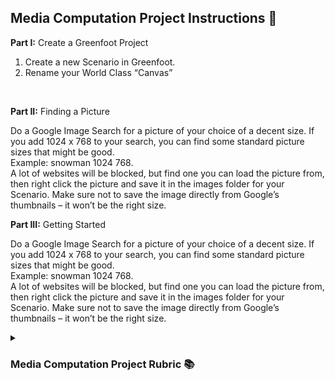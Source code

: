 
<!DOCTYPE html>
<html>
<head>
</head>
<body>
  
<h2>Media Computation Project Instructions 📝</h2>

<p><b>Part I:</b> Create a Greenfoot Project</p>
<ol type="1">
  <li>Create a new Scenario in Greenfoot.</li>
  <li>Rename your World Class “Canvas”</li>
</ol>

<br>

<p><b>Part II:</b> Finding a Picture</p>

<p>Do a Google Image Search for a picture of your choice of a decent size. If you add 1024 x 768
to your search, you can find some standard picture sizes that might be good.
<br>
Example: snowman 1024 768.
<br>
A lot of websites will be blocked, but find one you can load the picture from, then right click the
picture and save it in the images folder for your Scenario. Make sure not to save the image
directly from Google’s thumbnails – it won’t be the right size.</p>

<p><b>Part III:</b> Getting Started</p>

<p>Do a Google Image Search for a picture of your choice of a decent size. If you add 1024 x 768
to your search, you can find some standard picture sizes that might be good.
<br>
Example: snowman 1024 768.
<br>
A lot of websites will be blocked, but find one you can load the picture from, then right click the
picture and save it in the images folder for your Scenario. Make sure not to save the image
directly from Google’s thumbnails – it won’t be the right size.</p>

<details>
  <summary><h3>Media Computation Project Rubric 📚</h3></summary>
    <table>
      <tr>
        <th colspan="2">Field Variables</th>
      </tr>
      <tr>
        <td>1) Field variables are defined and initialized. (No points are awarded if they are
        not private.)</td>
        <td>_____ / 1</td>
      </tr>
      <tr>
        <th colspan="2"><b>Constructor</th>
      </tr>
      <tr>
        <td>1) Calls parent classes constructor (super)</td>
        <td>_____ / 1</td>
      </tr>
      <tr>
        <td>2) Calls reset method</td>
        <td>_____ / 1</td>
      </tr>
      <tr>
        <th colspan="2"><b>Part II: Star Wars Name Program</th>
      </tr>
      <tr>
        <td>1) Prompts user for input</td>
        <td>_____ / 1</td>
      </tr>
      <tr>
        <td>2) Correctly accepts user input for number of values</td>
        <td>_____ / 1</td>
      </tr>
      <tr>
        <td>3) Determines the user’s Star Wars name given the formula</td>
        <td>_____ / 1</td>
      </tr>
      <tr>
        <th colspan="2"> </th>
      </tr>
    </table>
</details>

</body>
</html>
